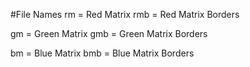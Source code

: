 #File Names
rm = Red Matrix
rmb = Red Matrix Borders

gm = Green Matrix
gmb = Green Matrix Borders

bm = Blue Matrix
bmb = Blue Matrix Borders

